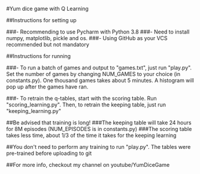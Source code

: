 #Yum dice game with Q Learning

##Instructions for setting up

###- Recommending to use Pycharm with Python 3.8
###- Need to install numpy, matplotlib, pickle and os.
###- Using GitHub as your VCS recommended but not mandatory

##Instructions for running

###- To run a batch of games and output to "games.txt", just run "play.py".  Set the number of games by changing NUM_GAMES to your choice (in constants.py).  One thousand games takes about 5 minutes.  A histogram will pop up after the games have ran.

###- To retrain the q-tables, start with the scoring table.  Run "scoring_learning.py".  Then, to retrain the keeping table, just run "keeping_learning.py"

##Be advised that training is long!
###The keeping table will take 24 hours for 8M episodes (NUM_EPISODES is in constants.py)
###The scoring table takes less time, about 1/3 of the time it takes for the keeping learning

##You don't need to perform any training to run "play.py".  The tables were pre-trained before uploading to git

##For more info, checkout my channel on youtube/YumDiceGame
